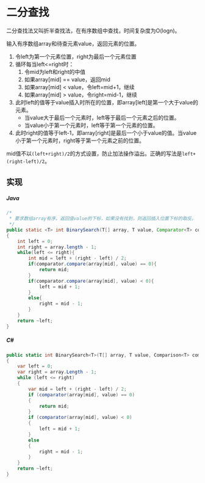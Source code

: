 # 二分查找

二分查找法又叫折半查找法，在有序数组中查找，时间复杂度为O(logn)。

输入有序数组array和待查元素value，返回元素的位置。

1. 令left为第一个元素位置，right为最后一个元素位置
2. 循环每当left<=right时：
    1. 令mid为left和right的中值
    2. 如果array[mid] == value，返回mid
    3. 如果array[mid] < value，令left=mid+1，继续
    4. 如果array[mid] > value，令right=mid-1，继续
3. 此时left的值等于value插入时所在的位置，即array[left]是第一个大于value的元素。
    - 当value大于最后一个元素时，left等于最后一个元素之后的位置。
    - 当value小于第一个元素时，left等于第一个元素的位置。
4. 此时right的值等于left-1，即array[right]是最后一个小于value的值。当value小于第一个元素时，right等于第一个元素之前的位置。

mid值不以`(left+right)/2`的方式设置，防止加法操作溢出。正确的写法是`left+(right-left)/2`。

## 实现

##### Java
``` Java
/*
 * 要求数组array有序，返回值value的下标，如果没有找到，则返回插入位置下标的取反。
 */
public static <T> int BinarySearch(T[] array, T value, Comparator<T> comparator)
{
    int left = 0; 
    int right = array.length - 1;
    while(left <= right){
        int mid = left + (right - left) / 2;
        if(comparator.compare(array[mid], value) == 0){
            return mid;
        }
        if(comparator.compare(array[mid], value) < 0){
            left = mid + 1;
        }
        else{
            right = mid - 1;
        }
    }
    return ~left;
}
```

##### C#
``` C#
public static int BinarySearch<T>(T[] array, T value, Comparison<T> comparator)
{
    var left = 0;
    var right = array.Length - 1;
    while (left <= right)
    {
        var mid = left + (right - left) / 2;
        if (comparator(array[mid], value) == 0)
        {
            return mid;
        }
        if (comparator(array[mid], value) < 0)
        {
            left = mid + 1;
        }
        else
        {
            right = mid - 1;
        }
    }
    return ~left;
}
```

